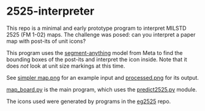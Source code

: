 # 2525-interpreter

This repo is a minimal and early prototype program to interpret MILSTD 2525 (FM 1-02) maps.  The challenge was posed: can you interpret a paper map with post-its of unit icons?

This program uses the [segment-anything](https://segment-anything.com/) model from Meta to find the bounding boxes of the post-its and interpret the icon inside.  Note that it does *not* look at unit size markings at this time.

See [simpler map.png](simpler%20map.png) for an example input and [processed.png](processed.png) for its output.

[map_board.py](map_board.py) is the main program, which uses the [predict2525.py](predict2525.py) module.

The icons used were generated by programs in the [eg2525](https://github.com/stephen-riley/eg2525) repo.